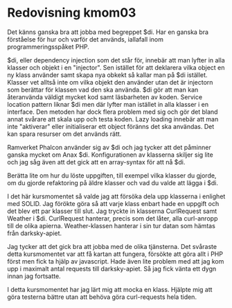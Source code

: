 ---
---
Redovisning kmom03
=========================
Det känns ganska bra att jobba med begreppet $di. Har en ganska bra förståelse för hur och varför det används, iallafall inom programmeringsspåket PHP.

$di, eller dependency injection som det står för, innebär att man lyfter in alla klasser och objekt i en "injector". Sen istället för att deklarera vilka object en ny klass använder samt skapa nya obkekt så kallar man på $di istället. Klasser vet alltså inte om vilka objekt den använder utan det är injectorn som berättar för klassen vad den ska använda. $di gör att man kan återanvända väldigt mycket kod samt läsbarheten av koden. Service location pattern liknar $di men där lyfter man istället in alla klasser i en interface. Den metoden har dock flera problem med sig och gör det bland annat svårare att skala upp och testa koden. Lazy loading innebär att man inte "aktiverar" eller initialiserar ett object föränns det ska användas. Det kan spara resurser om det används rätt.

Ramverket Phalcon använder sig av $di och jag tycker att det påminner ganska mycket om Anax $di. Konfigurationen av klasserna skiljer sig lite och jag såg även att det gick att en array-syntax för att nå $di.

Berätta lite om hur du löste uppgiften, till exempel vilka klasser du gjorde, om du gjorde refaktoring på äldre klasser och vad du valde att lägga i $di.

I det här kursmomentet så valde jag att försöka dela upp klasserna i enlighet med SOLID. Jag förökte göra så att varje klass enbart hade en uppgift och det blev ett par klasser till slut. Jag tryckte in klasserna CurlRequest samt Weather i $di. CurlRequest hanterar, precis som det låter, alla curl-anropp till de olika apierna. Weather-klassen hanterar i sin tur datan som hämtas från darksky-apiet.

Jag tycker att det gick bra att jobba med de olika tjänsterna. Det svåraste detta kursmomentet var att få kartan att fungera, försökte att göra allt i PHP först men fick ta hjälp av javascript. Hade även lite problem med att jag kom upp i maximalt antal requests till darksky-apiet. Så jag fick vänta ett dygn innan jag fortsatte.

I detta kursmomentet har jag lärt mig att mocka en klass. Hjälpte mig att göra testerna bättre utan att behöva göra curl-requests hela tiden.

